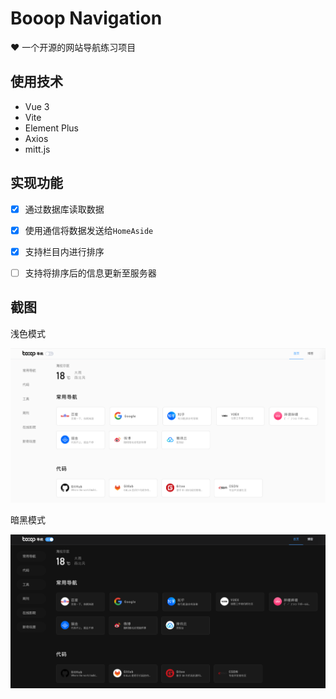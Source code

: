 # Booop Navigation

❤️ 一个开源的网站导航练习项目

## 使用技术

- Vue 3
- Vite
- Element Plus
- Axios
- mitt.js

## 实现功能

-[x] 通过数据库读取数据
-[x] 使用通信将数据发送给`HomeAside`
-[x] 支持栏目内进行排序
-[ ] 支持将排序后的信息更新至服务器


## 截图

浅色模式

![图片](src/assets/hero-light-one.png)

暗黑模式

![图片](src/assets/hero-dark-one.png)